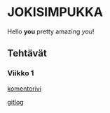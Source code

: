 # JOKISIMPUKKA

Hello **you** pretty amazing *you*!

## Tehtävät
### Viikko 1
[komentorivi](https://github.com/PPeltola/ot_harjoitustyo/blob/master/laskarit/viikko1/komentorivi.txt)

[gitlog](https://github.com/PPeltola/ot_harjoitustyo/blob/master/laskarit/viikko1/gitlog.txt)
